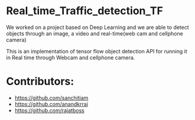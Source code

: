 # Real_time_Traffic_detection_TF
We worked on a project based on Deep Learning and we are able to detect objects through an image, a video and real-time(web cam and cellphone camera)

This is an implementation of tensor flow object detection API for running it in Real time through Webcam and cellphone camera.
# Contributors:
* https://github.com/sanchitiam
* https://github.com/anandkrrai
* https://github.com/rajatboss
